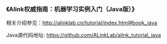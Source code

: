 
### 《Alink权威指南：机器学习实例入门（Java版）》


相关介绍参见：http://alinklab.cn/tutorial/index.html#book_java

Java源代码地址: https://github.com/ALinkLab/alink_tutorial_java


